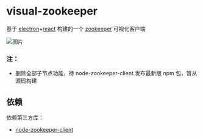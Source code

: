 # visual-zookeeper

基于 [electron](https://electronjs.org)+[react](https://reactjs.org/) 构建的一个 [zookeeper](http://zookeeper.apache.org) 可视化客户端

![图片](https://raw.githubusercontent.com/ghostg00/visual-zookeeper/master/docs/images/visual-zookeeper.png)

### 注：

- 删除全部子节点功能，待 node-zookeeper-client 发布最新版 npm 包，暂从源码构建

## 依赖

依赖第三方库：

- [node-zookeeper-client](https://github.com/alexguan/node-zookeeper-client)
